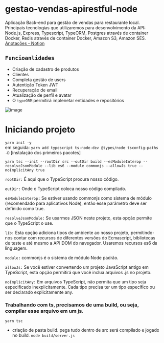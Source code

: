 # gestao-vendas-apirestful-node
 <p>Aplicação Back-end para gestão de vendas para restaurante local. Principais tecnologias que utilizaremos para desenvolvimento da API: Node.js, Express, Typescript, TypeORM, Postgres através de container Docker, Redis através de container Docker, Amazon S3, Amazon SES.
<a href="https://www.notion.so/Gest-o-de-vendas-052676e0389749ebbc79cb405f5d2555">Anotações - Notion</a> 
</p>
 
## `Funcioanlidades`
- Criação de cadastro de produtos
- Clientes 
- Completa gestão de users
- Autentição Token JWT 
- Recuperação de email 
- Atualização de perfil e avatar
- O `typeORM` permitirá implenetar entidades e repositórios <br>

![image](https://user-images.githubusercontent.com/101754313/216619865-349e53f1-0fa0-4152-aaa9-d7345c19250d.png)

# Iniciando projeto 
`yarn init -y`
<br>
em seguida: `yarn add typescript ts-node-dev @types/node tsconfig-paths -D` [instalação dos primeiros pacotes]

```
yarn tsc --init --rootDir src --outDir build --esModuleInterop --resolveJsonModule --lib es6 --module commonjs --allowJs true --noImplicitAny true
```
`rootDir:` É aqui que o TypeScript procura nosso código.

`outDir:` Onde o TypeScript coloca nosso código compilado.

`esModuleInterop:` Se estiver usando commonjs como sistema de módulo (recomendado para aplicativos Node), então esse parâmetro deve ser definido como true.

`resolveJsonModule:` Se usarmos JSON neste projeto, esta opção permite que o TypeScript o use.

`lib:` Esta opção adiciona tipos de ambiente ao nosso projeto, permitindo-nos contar com recursos de diferentes versões do Ecmascript, bibliotecas de teste e até mesmo a API DOM do navegador. Usaremos recursos es6 da linguagem.

`module:` commonjs é o sistema de módulo Node padrão.

`allowJs:` Se você estiver convertendo um projeto JavaScript antigo em TypeScript, esta opção permitirá que você inclua arquivos .js no projeto.

`noImplicitAny:` Em arquivos TypeScript, não permita que um tipo seja especificado inexplicitamente. Cada tipo precisa ter um tipo específico ou ser declarado explicitamente any.

### Trabalhando com ts, precisamos de uma build, ou seja, compilar esse arquivo em um js.

```
yarn tsc
```
- criação de pasta build. pega tudo dentro de src será compilado e jogado no build. 
`node build/server.js`

